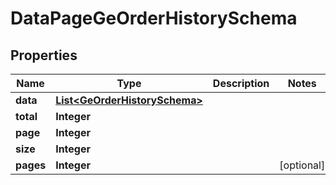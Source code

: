 

# DataPageGeOrderHistorySchema


## Properties

| Name | Type | Description | Notes |
|------------ | ------------- | ------------- | -------------|
|**data** | [**List&lt;GeOrderHistorySchema&gt;**](GeOrderHistorySchema.md) |  |  |
|**total** | **Integer** |  |  |
|**page** | **Integer** |  |  |
|**size** | **Integer** |  |  |
|**pages** | **Integer** |  |  [optional] |




